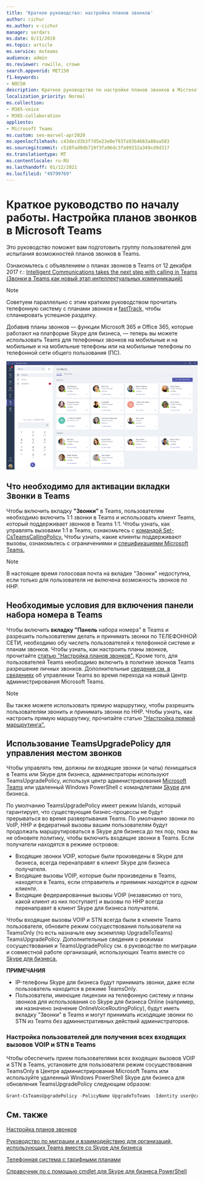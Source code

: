 ```yaml
---
title: 'Краткое руководство: настройка планов звонков'
author: cichur
ms.author: v-cichur
manager: serdars
ms.date: 8/21/2018
ms.topic: article
ms.service: msteams
audience: admin
ms.reviewer: rowille, crowe
search.appverid: MET150
f1.keywords:
- NOCSH
description: Краткое руководство по настройке планов звонков в Microsoft Teams для настройки набора пользователей.
localization_priority: Normal
ms.collection:
- M365-voice
- M365-collaboration
appliesto:
- Microsoft Teams
ms.custom: seo-marvel-apr2020
ms.openlocfilehash: c43decd3b3f7d5e23e0e7937a93b4663a80aa583
ms.sourcegitcommit: c528fad9db719f3fa96dc3fa99332a349cd9d317
ms.translationtype: MT
ms.contentlocale: ru-RU
ms.lasthandoff: 01/12/2021
ms.locfileid: "49799769"
---
```

<a name="quick-start-guide-configuring-calling-plans-in-microsoft-teams"></a>Краткое руководство по началу работы. Настройка планов звонков в Microsoft Teams
==============================================================

Это руководство поможет вам подготовить группу пользователей для испытания возможностей планов звонков в Teams.

Ознакомьтесь с объявлением о планах звонков в Teams от 12 декабря 2017 г.: [Intelligent Communications takes the next step with calling in Teams (Звонки в Teams как новый этап интеллектуальных коммуникаций)](https://aka.ms/ipyqus)

> [!NOTE]
> Советуем параллельно с этим кратким руководством прочитать телефонную систему с планами звонков и [fastTrack,](https://aka.ms/cloudvoice) чтобы спланировать успешное раздатку. [](calling-plan-landing-page.md)

Добавив планы звонков — функции Microsoft 365 и Office 365, которые работают на платформе Skype для бизнеса, — теперь вы можете использовать Teams для телефонных звонков на мобильные и на мобильные и на мобильные телефоны или на мобильные телефоны по телефонной сети общего пользования (ПС).

![Снимок экрана: страница "Контакты" в Teams](media/Calling_in_Teams.png)
## <a name="prerequisites-for-enabling-the-calls-tab-in-teams"></a>Что необходимо для активации вкладки **Звонки** в Teams
Чтобы включить вкладку **"Звонки"** в Teams, пользователям необходимо включить 1:1 звонки в Teams и использовать клиент Teams, который поддерживает звонков в Teams 1:1. Чтобы узнать, как управлять вызовами 1:1 в Teams, ознакомьтесь с [командой Set-CsTeamsCallingPolicy.](https://docs.microsoft.com/powershell/module/skype/set-csteamscallingpolicy?view=skype-ps) Чтобы узнать, какие клиенты поддерживают вызовы, ознакомьтесь с ограничениями и [спецификациями Microsoft Teams.](https://docs.microsoft.com/microsoftteams/limits-specifications-teams)

> [!NOTE]
> В настоящее время голосовая почта на вкладке "Звонки" недоступна, если только для пользователя не включена возможность звонков по ННР. 

## <a name="prerequisites-for-enabling-the-dial-pad-in-teams"></a>Необходимые условия для включения панели **набора номера** в Teams
Чтобы включить **вкладку "Панель** набора номера" в Teams и разрешить пользователям делать и принимать звонки по ТЕЛЕФОННОЙ СЕТИ, необходимо обу числеть пользователей к телефонной системе и планам звонков. Чтобы узнать, как настроить планы звонков, прочитайте [статью "Настройка планов звонков".](https://docs.microsoft.com/microsoftteams/set-up-calling-plans)
Кроме того, для пользователей Teams необходимо включить в политике звонков Teams разрешение личных звонков. Дополнительные [сведения см. в сведениях](https://docs.microsoft.com/microsoftteams/manage-teams-skypeforbusiness-admin-center) об управлении Teams во время перехода на новый Центр администрирования Microsoft Teams.
> [!NOTE]
> Вы также можете использовать прямую маршрутику, чтобы разрешить пользователям звонить и принимать звонки по ННР. Чтобы узнать, как настроить прямую маршрутику, прочитайте статью ["Настройка прямой маршрутинга".](https://docs.microsoft.com/microsoftteams/direct-routing-configure)

## <a name="using-teamsupgradepolicy-to-control-where-calls-land"></a>Использование TeamsUpgradePolicy для управления местом звонков
Чтобы управлять тем, должны ли входящие звонки (и чаты) понищаться в Teams или Skype для бизнеса, администраторы используют TeamsUpgradePolicy, используя центр администрирования [Microsoft Teams](https://aka.ms/teamsadmincenter) или удаленный Windows PowerShell с командлетами [Skype](https://docs.microsoft.com/powershell/module/skype) для бизнеса.


По умолчанию TeamsUpgradePolicy имеет режим Islands, который гарантирует, что существующие бизнес-процессы не будут прерываться во время развертывания Teams. По умолчанию звонки по VoIP, ННР и федератный вызовы вашим пользователям будут продолжать маршрутироваться в Skype для бизнеса до тех пор, пока вы не обновите политику, чтобы включить входящие звонки в Teams.  Если получатели находятся в режиме островов:

 - Входящие звонки VOIP, которые были произведены в Skype для бизнеса, всегда перенаправят в клиент Skype для бизнеса получателя.
 - Входящие вызовы VOIP, которые были произведены в Teams, находятся в Teams, если отправитель и приемник находятся *в одном клиенте.*
 - Входящие федераированные вызовы VOIP (независимо от того, какой клиент из них поступает) и вызовы по ННР всегда перенаправят в клиент Skype для бизнеса получателя.
 
Чтобы входящие вызовы VOIP и STN всегда были в клиенте Teams пользователя, обновите режим сосуществования пользователя на TeamsOnly (то есть назначьте ему экземпляр UpgradeToTeams) TeamsUpgradePolicy.  Дополнительные сведения о режимах сосуществования и TeamsUpgradePolicy см. в руководстве по миграции и совместной работе организаций, использующих Teams вместе со [Skype для бизнеса.](https://docs.microsoft.com/MicrosoftTeams/migration-interop-guidance-for-teams-with-skype)

**ПРИМЕЧАНИЯ**
 - IP-телефоны Skype для бизнеса будут принимать звонки, даже если пользователь находится в режиме TeamsOnly.  
 - Пользователи, имеющие лицензии на телефонную систему и планы звонков для использования со Skype для бизнеса Online (например, им назначено значение OnlineVoiceRoutingPolicy), будут иметь вкладку "Звонки" в Teams и могут принимать исходящие звонки по STN из Teams без административных действий администраторов.


### <a name="how-to-configure-users-to-receive-all-incoming-voip-and-pstn-calls-in-teams"></a>Настройка пользователей для получения всех входящих вызовов VOIP и STN в Teams
Чтобы обеспечить прием пользователями всех входящих вызовов VOIP и STN в Teams, установите для пользователя режим сосуществования TeamsOnly в Центре администрирования Microsoft Teams или используйте удаленный Windows PowerShell Skype для бизнеса для обновления TeamsUpgradePolicy следующим образом:

```powershell
Grant-CsTeamsUpgradePolicy -PolicyName UpgradeToTeams -Identity user@contoso.com
```

## <a name="see-also"></a>См. также
[Настройка планов звонков](https://docs.microsoft.com/SkypeForBusiness/what-are-calling-plans-in-office-365/set-up-calling-plans)

[Руководство по миграции и взаимодействию для организаций, использующих Teams вместе со Skype для бизнеса](https://docs.microsoft.com/MicrosoftTeams/migration-interop-guidance-for-teams-with-skype)

[Телефонная система с тарифными планами](calling-plan-landing-page.md)

[Справочник по с помощью cmdlet для Skype для бизнеса PowerShell](https://docs.microsoft.com/powershell/module/skype)

